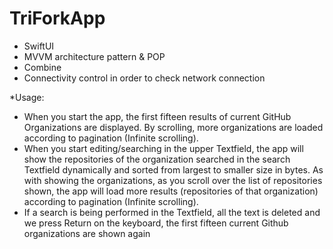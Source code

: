 # TriForkApp


- SwiftUI
- MVVM architecture pattern & POP
- Combine
- Connectivity control in order to check network connection

*Usage:

- When you start the app, the first fifteen results of current GitHub Organizations are displayed. By scrolling, more organizations are loaded according to pagination (Infinite scrolling).
- When you start editing/searching in the upper Textfield, the app will show the repositories of the organization searched in the search Textfield dynamically and sorted from largest to smaller size in bytes. As with showing the organizations, as you scroll over the list of repositories shown, the app will load more results (repositories of that organization) according to pagination (Infinite scrolling).
- If a search is being performed in the Textfield, all the text is deleted and we press Return on the keyboard, the first fifteen current Github organizations are shown again

 

